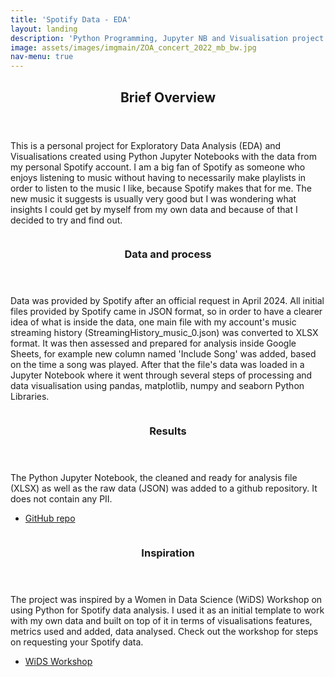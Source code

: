 ```yaml
---
title: 'Spotify Data - EDA'
layout: landing
description: 'Python Programming, Jupyter NB and Visualisation project'
image: assets/images/imgmain/ZOA_concert_2022_mb_bw.jpg
nav-menu: true
---
```


<!-- Main -->
<div id="main">

<!-- One -->
<section id="one">
	<div class="inner">
		<header class="major">
			<h2>Brief Overview</h2>
		</header>
		<p>This is a personal project for Exploratory Data Analysis (EDA) and Visualisations created using Python Jupyter Notebooks with the data from my personal Spotify account. I am a big fan of Spotify as someone who enjoys listening to music without having to necessarily make playlists in order to listen to the music I like, because Spotify makes that for me. The new music it suggests is usually very good but I was wondering what insights I could get by myself from my own data and because of that I decided to try and find out.</p>
	</div>
</section>

<!-- Two -->
<section id="two" class="spotlights">
	<section>
		<a href="embedded_spotify_ipynb.html" class="image">
			<img src="{{ site.baseurl }}/assets/images/imgsmall/Spotify_import_data.png" alt="" data-position="center center" />
		</a>
		<div class="content">
			<div class="inner">
				<header class="major">
					<h3>Data and process</h3>
				</header>
				<p>Data was provided by Spotify after an official request in April 2024. All initial files provided by Spotify came in JSON format, so in order to have a clearer idea of what is inside the data, one main file with my account's music streaming history (StreamingHistory_music_0.json) was converted to XLSX format. It was then assessed and prepared for analysis inside Google Sheets, for example new column named 'Include Song' was added, based on the time a song was played. After that the file's data was loaded in a Jupyter Notebook where it went through several steps of processing and data visualisation using pandas, matplotlib, numpy and seaborn Python Libraries. </p>
			</div>
		</div>
	</section>
	<section>
		<a href="embedded_spotify_ipynb.html" class="image">
			<img src="{{ site.baseurl }}/assets/images/imgsmall/Spotify_top10_songs.png" alt="" data-position="center center" />
		</a>
		<div class="content">
			<div class="inner">
				<header class="major">
					<h3>Results</h3>
				</header>
				<p>The Python Jupyter Notebook, the cleaned and ready for analysis file (XLSX) as well as the raw data (JSON) was added to a github repository. It does not contain any PII.</p>
				<ul class="actions">
					<li>
						<a href="https://github.com/MihaelaBr/Spotify-project" class="button" target="_blank">GitHub repo</a>
					</li>
				</ul>
			</div>
		</div>
	</section>
	<section>
		<a href="embedded_spotify_ipynb.html" class="image">
			<img src="{{ site.baseurl }}/assets/images/imgsmall/Spotify_to20_artists.png" alt="" data-position="top center" />
		</a>
		<div class="content">
			<div class="inner">
				<header class="major">
					<h3>Inspiration</h3>
				</header>
				<p>The project was inspired by a Women in Data Science (WiDS) Workshop on using Python for Spotify data analysis. I used it as an initial template to work with my own data and built on top of it in terms of visualisations features, metrics used and added, data analysed. Check out the workshop for steps on requesting your Spotify data. </p>
				<ul class="actions">
					<li><a href="https://youtu.be/2zaGRy54SV8?si=QNzIRVmkHMug-Sbx" class="button" target="_blank">WiDS Workshop</a></li>
				</ul>
			</div>
		</div>
	</section>
</section>

</div>
